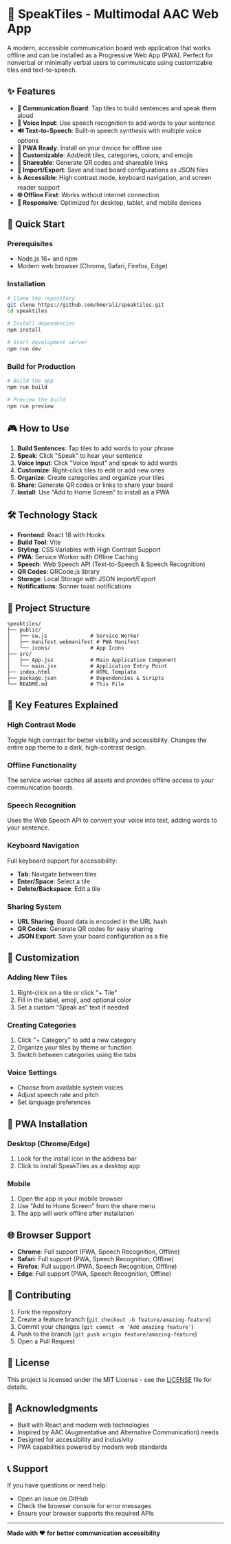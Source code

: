 # 🎯 SpeakTiles - Multimodal AAC Web App

A modern, accessible communication board web application that works offline and can be installed as a Progressive Web App (PWA). Perfect for nonverbal or minimally verbal users to communicate using customizable tiles and text-to-speech.

## ✨ Features

- **🎯 Communication Board**: Tap tiles to build sentences and speak them aloud
- **🎤 Voice Input**: Use speech recognition to add words to your sentence
- **🔊 Text-to-Speech**: Built-in speech synthesis with multiple voice options
- **📱 PWA Ready**: Install on your device for offline use
- **🎨 Customizable**: Add/edit tiles, categories, colors, and emojis
- **🔗 Shareable**: Generate QR codes and shareable links
- **📁 Import/Export**: Save and load board configurations as JSON files
- **♿ Accessible**: High contrast mode, keyboard navigation, and screen reader support
- **🌐 Offline First**: Works without internet connection
- **📱 Responsive**: Optimized for desktop, tablet, and mobile devices

## 🚀 Quick Start

### Prerequisites
- Node.js 16+ and npm
- Modern web browser (Chrome, Safari, Firefox, Edge)

### Installation
```bash
# Clone the repository
git clone https://github.com/hmerali/speaktiles.git
cd speaktiles

# Install dependencies
npm install

# Start development server
npm run dev
```

### Build for Production
```bash
# Build the app
npm run build

# Preview the build
npm run preview
```

## 🎮 How to Use

1. **Build Sentences**: Tap tiles to add words to your phrase
2. **Speak**: Click "Speak" to hear your sentence
3. **Voice Input**: Click "Voice Input" and speak to add words
4. **Customize**: Right-click tiles to edit or add new ones
5. **Organize**: Create categories and organize your tiles
6. **Share**: Generate QR codes or links to share your board
7. **Install**: Use "Add to Home Screen" to install as a PWA

## 🛠️ Technology Stack

- **Frontend**: React 18 with Hooks
- **Build Tool**: Vite
- **Styling**: CSS Variables with High Contrast Support
- **PWA**: Service Worker with Offline Caching
- **Speech**: Web Speech API (Text-to-Speech & Speech Recognition)
- **QR Codes**: QRCode.js library
- **Storage**: Local Storage with JSON Import/Export
- **Notifications**: Sonner toast notifications

## 📁 Project Structure

```
speaktiles/
├── public/
│   ├── sw.js              # Service Worker
│   ├── manifest.webmanifest # PWA Manifest
│   └── icons/             # App Icons
├── src/
│   ├── App.jsx            # Main Application Component
│   └── main.jsx           # Application Entry Point
├── index.html             # HTML Template
├── package.json           # Dependencies & Scripts
└── README.md              # This File
```

## 🌟 Key Features Explained

### **High Contrast Mode**
Toggle high contrast for better visibility and accessibility. Changes the entire app theme to a dark, high-contrast design.

### **Offline Functionality**
The service worker caches all assets and provides offline access to your communication boards.

### **Speech Recognition**
Uses the Web Speech API to convert your voice into text, adding words to your sentence.

### **Keyboard Navigation**
Full keyboard support for accessibility:
- **Tab**: Navigate between tiles
- **Enter/Space**: Select a tile
- **Delete/Backspace**: Edit a tile

### **Sharing System**
- **URL Sharing**: Board data is encoded in the URL hash
- **QR Codes**: Generate QR codes for easy sharing
- **JSON Export**: Save your board configuration as a file

## 🎨 Customization

### Adding New Tiles
1. Right-click on a tile or click "+ Tile"
2. Fill in the label, emoji, and optional color
3. Set a custom "Speak as" text if needed

### Creating Categories
1. Click "+ Category" to add a new category
2. Organize your tiles by theme or function
3. Switch between categories using the tabs

### Voice Settings
- Choose from available system voices
- Adjust speech rate and pitch
- Set language preferences

## 📱 PWA Installation

### Desktop (Chrome/Edge)
1. Look for the install icon in the address bar
2. Click to install SpeakTiles as a desktop app

### Mobile
1. Open the app in your mobile browser
2. Use "Add to Home Screen" from the share menu
3. The app will work offline after installation

## 🌐 Browser Support

- **Chrome**: Full support (PWA, Speech Recognition, Offline)
- **Safari**: Full support (PWA, Speech Recognition, Offline)
- **Firefox**: Full support (PWA, Speech Recognition, Offline)
- **Edge**: Full support (PWA, Speech Recognition, Offline)

## 🤝 Contributing

1. Fork the repository
2. Create a feature branch (`git checkout -b feature/amazing-feature`)
3. Commit your changes (`git commit -m 'Add amazing feature'`)
4. Push to the branch (`git push origin feature/amazing-feature`)
5. Open a Pull Request

## 📄 License

This project is licensed under the MIT License - see the [LICENSE](LICENSE) file for details.

## 🙏 Acknowledgments

- Built with React and modern web technologies
- Inspired by AAC (Augmentative and Alternative Communication) needs
- Designed for accessibility and inclusivity
- PWA capabilities powered by modern web standards

## 📞 Support

If you have questions or need help:
- Open an issue on GitHub
- Check the browser console for error messages
- Ensure your browser supports the required APIs

---

**Made with ❤️ for better communication accessibility**
